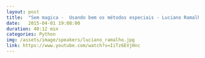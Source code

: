 ```yaml
---
layout: post
title:  "Sem magica -  Usando bem os métodos especiais - Luciano Ramalho"
date:   2015-04-01 19:08:00
duration: 40:12 min
categories: Python
img: /assets/image/speakers/luciano_ramalho.jpg
link: https://www.youtube.com/watch?v=IiTz6EVjHnc
---
```


